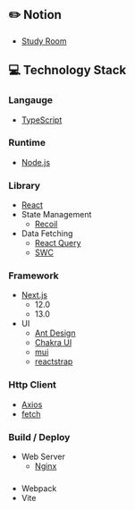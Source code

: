 ## :pencil2: Notion

- [Study Room](https://violet-lilac.notion.site/Next-js-5c6153ac96bc492caa9fae71cd15833a)

## :computer: Technology Stack

### Langauge

- [TypeScript](https://www.typescriptlang.org/)

### Runtime

- [Node.js](https://nodejs.org/ko/)

### Library

- [React](https://reactjs.org/)
- State Management
  - [Recoil](https://recoiljs.org/)
- Data Fetching
  - [React Query](https://react-query-v3.tanstack.com/)
  - [SWC](https://swc.rs/)

### Framework

- [Next.js](https://nextjs.org/)
  - 12.0
  - 13.0
- UI
  - [Ant Design](https://ant.design/docs/react/introduce)
  - [Chakra UI](https://chakra-ui.com/)
  - [mui](https://mui.com/)
  - [reactstrap](https://reactstrap.github.io/?path=/docs/home-installation--page)

### Http Client

- [Axios](https://github.com/axios/axios)
- [fetch](https://developer.mozilla.org/ko/docs/Web/API/Fetch_API/Using_Fetch)

### Build / Deploy

- Web Server
  - [Nginx](https://www.nginx.com/)

###

- Webpack
- Vite
